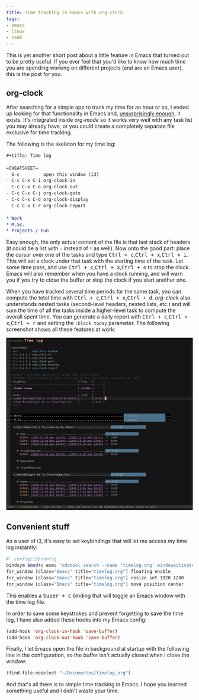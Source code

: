 ```yaml
---
title: Time tracking in Emacs with org-clock
tags:
- emacs
- linux
- code
---
```


This is yet another short post about a little feature in Emacs that turned out to be pretty useful. If you ever feel that you'd like to know how much time you are spending working on different projects (and are an Emacs user), this is the post for you.

## org-clock

After searching for a simple app to track my time for an hour or so, I ended up looking for that functionality in Emacs and, [unsurprisingly enough](https://www.xkcd.com/378/), it exists. It's integrated inside *org-mode* so it works very well with any task list you may already have, or you could create a completely separate file exclusive for time tracking.

The following is the skeleton for my time log:

~~~org
#+title: Time log

=CHEATSHEET=
- S-c         open this window (i3)
- C-c C-x C-i org-clock-in
- C-c C-x C-o org-clock-out
- C-c C-x C-j org-clock-goto
- C-c C-x C-d org-clock-display
- C-c C-x C-r org-clock-report

* Work
* M.Sc.
* Projects / Fun
~~~

Easy enough, the only actual content of the file is that last stack of headers (it could be a list with `-` instead of `*` as well). Now onto the good part: place the cursor over one of the tasks and type <kbd>Ctrl + c</kbd>,<kbd>Ctrl + x</kbd>,<kbd>Ctrl + i</kbd>. This will set a clock under that task with the starting time of the task. Let some time pass, and use <kbd>Ctrl + c</kbd>,<kbd>Ctrl + x</kbd>,<kbd>Ctrl + o</kbd> to stop the clock. Emacs will also remember when you have a clock running, and will warn you if you try to close the buffer or stop the clock if you start another one.

When you have tracked several time periods for the same task, you can compute the total time with <kbd>Ctrl + c</kbd>,<kbd>Ctrl + x</kbd>,<kbd>Ctrl + d</kbd>. *org-clock* also understands nested tasks (second-level headers, nested lists, etc.) and will sum the time of all the tasks inside a higher-level task to compute the overall spent time. You can generate a daily report with <kbd>Ctrl + c</kbd>,<kbd>Ctrl + x</kbd>,<kbd>Ctrl + r</kbd> and setting the `:block today` parameter. The following screenshot shows all these features at work:

![Screenshot of my time log](/assets/images/emacs-org-clock.png)

## Convenient stuff

As a user of i3, it's easy to set keybindings that will let me access my time log instantly:

~~~sh
# .config/i3/config
bindsym $mod+c exec "xdotool search --name 'timelog.org' windowactivate && i3-msg kill || emacsclient -c /media/datos/Documents/timelog.org"
for_window [class="Emacs" title="timelog.org"] floating enable
for_window [class="Emacs" title="timelog.org"] resize set 1920 1280
for_window [class="Emacs" title="timelog.org"] move position center
~~~

This enables a <kbd>Super + c</kbd> binding that will toggle an Emacs window with the time log file.

In order to save some keystrokes and prevent forgetting to save the time log, I have also added these hooks into my Emacs config:

~~~lisp
(add-hook 'org-clock-in-hook 'save-buffer)
(add-hook 'org-clock-out-hook 'save-buffer)
~~~

Finally, I let Emacs open the file in background at startup with the following line in the configuration, so the buffer isn't actually closed when I close the window:

~~~lisp
(find-file-noselect "~/Documentos/timelog.org")
~~~

And that's all there is to simple time tracking in Emacs. I hope you learned something useful and I didn't waste your time.
